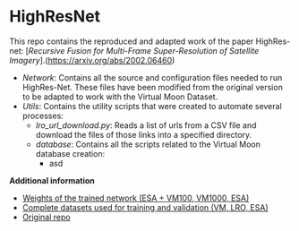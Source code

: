 # HighResNet

This repo contains the reproduced and adapted work of the paper HighRes-net: [*Recursive Fusion for Multi-Frame Super-Resolution of Satellite Imagery*].(https://arxiv.org/abs/2002.06460)

* *Network*: Contains all the source and configuration files needed to run HighRes-Net. These files have been modified from the original version to be adapted to work with the Virtual Moon Dataset.
* *Utils*: Contains the utility scripts that were created to automate several processes:
  - *lro_url_download.py*: Reads a list of urls from a CSV file and download the files of those links into a specified directory.
  - *database*: Contains all the scripts related to the Virtual Moon database creation:
    - asd

**Additional information**
* [Weights of the trained network (ESA + VM100, VM1000, ESA)](https://dropit.uni.lu/p/e20qcQPdlZWEi1b29bV1i6SbJjM+DlwlOUC4HtRnB0UdmwyPPDYnDIQX4hVGjPP1Nb)
* [Complete datasets used for training and validation (VM, LRO, ESA)](https://dropit.uni.lu/p/e2OIvj074+73paoXzQKXu0dq/XHDIhxQ/7hKdYMJNMnQOhpxQm5NsVo1DshtD4+3Cz)
* [Original repo](https://github.com/ElementAI/HighRes-net)
